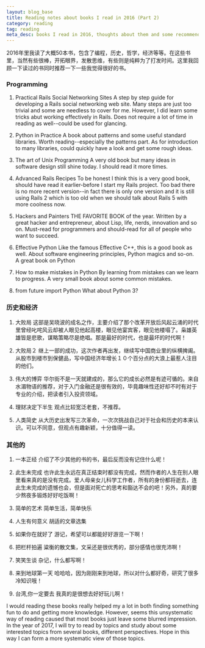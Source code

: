 ```yaml
---
layout: blog_base
title: Reading notes about books I read in 2016 (Part 2)
category: reading
tag: reading
meta_desc: books I read in 2016, thoughts about them and some recommendations；2016年我读过的书的书评和一些推荐，　第二部分
---
```


2016年里我读了大概50本书，包含了编程，历史，哲学，经济等等。在这些书里，当然有些很棒，开拓眼界，发散思维，有些则是纯粹为了打发时间。这里我回顾一下读过的书同时推荐一下一些我觉得很好的书。

### Programming

1. Practical Rails Social Networking Sites
    A step by step guide for developing a Rails social networking web site. Many steps are just too trivial and some are needless to cover for me. However, I did learn some tricks abut working effectively in Rails. Does not require a lot of time in reading as well--could be used for glancing.

2. Python in Practice
    A book about patterns and some useful standard libraries. Worth reading--especially the patterns part. As for introduction to many libraries, could quickly have a look and get some rough ideas.

3. The art of Unix Programming
    A very old book but many ideas in software design still shine today. I should read it more times.

4. Advanced Rails Recipes
    To be honest I think this is a very good book, should have read it earlier-before I start my Rails project. Too bad there is no more recent version--in fact there is only one version and it is still using Rails 2 which is too old when we should talk about Rails 5 with more coolness now.

5. Hackers and Painters
    THE FAVORITE BOOK of the year. Written by a great hacker and entrepreneur, about Lisp, life, nerds, innovation and so on. Must-read for programmers and should-read for all of people who want to succeed.

6. Effective Python
    Like the famous Effective C++, this is a good book as well. About software engineering principles, Python magics and so-on. A great book on Python

7. How to make mistakes in Python
    By learning from mistakes can we learn to progress. A very small book about some common mistakes.

8. from future import Python
    What about Python 3?

### 历史和经济

1. 大败局
    这部是吴晓波的成名之作，主要介绍了那个改革开放后风起云涌的时代里曾经叱咤风云却被人眼见他起高楼，眼见他宴宾客，眼见他楼塌了。枭雄英雄皆是悲歌，谋略策略尽是绝唱。那是最好的时代，也是最坏的时代啊！

2. 大败局２
    继上一部的成功，这次作者再出发，继续写中国商业里的纵横捭阖。从股市到楼市到保健品，写中国经济年增长１０个百分点的大浪上最惹人注目的他们。

3. 伟大的博弈
    华尔街不是一天就建成的，那么它的成长必然是有迹可循的。来自水湄物语的推荐，对于入门金融还是很有效的，毕竟趣味性还好却不时有对于专业的介绍，把读者引入投资领域。

4. 理财决定下半生
    观点比较宽泛老套，不推荐。

5. 人类简史
    从大历史出发写三次革命，一次次挑战自己对于社会和历史的本来认识。可以不同意，但观点有趣新颖，十分值得一读。

### 其他的

1. 一本正经
    介绍了不少其他的书的书，最后反而没有记住什么呢！

2. 此生未完成
    也许此生永远在真正结束时都没有完成，然而作者的人生在别人眼里看来真的是没有完成。爱人母亲女儿科学工作者，所有的身份都将逝去，连此生未完成的遗憾也会，但是面对死亡的思考和豁达不会的吧！另外，真的要少熬夜多锻炼好好吃饭啊！

3. 简单的艺术
    简单生活，简单快乐

4. 人生有何意义
    胡适的文章选集

5. 如果你在就好了
    游记，希望可以都能好好游览一下啊！

6. 把栏杆拍遍
    粱衡的散文集，文采还是很优秀的，部分感情也很充沛啊！

7. 笑笑生谈
    杂记，什么都写啊！

8. 来到地球第一天
    哈哈哈，因为刚刚来到地球，所以对什么都好奇，研究了很多冷知识哦！

9. 台湾,你一定要去
    我真的是很想去好好玩儿啊！

I would reading these books really helped my a lot in both finding something fun to do and getting more knowledge. However, seems this unsystematic way of reading caused that most books just leave some blurred impression. In the year of 2017, I will try to read by topics and study about some interested topics from several books, different perspectives. Hope in this way I can form a more systematic view of those topics.
